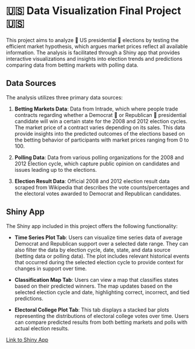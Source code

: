 # 🇺🇸 Data Visualization Final Project 🇺🇸

This project aims to analyze 🦅 US presidential 🦅 elections by testing the efficient market hypothesis, which argues market prices reflect all available information. The analysis is facilitated through a Shiny app that provides interactive visualizations and insights into election trends and predictions comparing data from betting markets with polling data.

## Data Sources

The analysis utilizes three primary data sources:

1. **Betting Markets Data**: Data from Intrade, which where people trade contracts regarding whether a Democrat 🫏 or Republican 🐘 presidential candidate will win a certain state for the 2008 and 2012 election cycles. The market price of a contract varies depending on its sales. This data provide insights into the predicted outcomes of the elections based on the betting behavior of participants with market prices ranging from 0 to 100.

2. **Polling Data**: Data from various polling organizations for the 2008 and 2012 Election cycle, which capture public opinion on candidates and issues leading up to the elections.

4. **Election Result Data**: Official 2008 and 2012 election result data scraped from Wikipedia that describes the vote counts/percentages and the electoral votes awarded to Democrat and Republican candidates. 

## Shiny App

The Shiny app included in this project offers the following functionality:

- **Time Series Plot Tab**: Users can visualize time series data of average Democrat and Republican support over a selected date range. They can also filter the data by election cycle, date, state, and data source (betting data or polling data). The plot includes relevant historical events that occurred during the selected election cycle to provide context for changes in support over time.

- **Classification Map Tab**: Users can view a map that classifies states based on their predicted winners. The map updates based on the selected election cycle and date, highlighting correct, incorrect, and tied predictions.

- **Electoral College Plot Tab**: This tab displays a stacked bar plots representing the distributions of electoral college votes over time. Users can compare predicted results from both betting markets and polls with actual election results.

[Link to Shiny App](https://bsunshine25.shinyapps.io/ds334_final_project/)